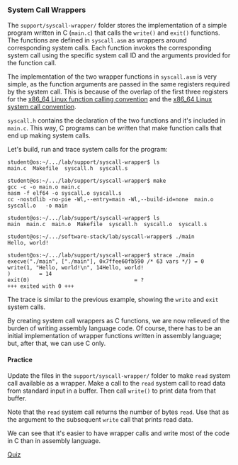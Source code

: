 ### System Call Wrappers

The `support/syscall-wrapper/` folder stores the implementation of a simple program written in C (`main.c`) that calls the `write()` and `exit()` functions.
The functions are defined in `syscall.asm` as wrappers around corresponding system calls.
Each function invokes the corresponding system call using the specific system call ID and the arguments provided for the function call.

The implementation of the two wrapper functions in `syscall.asm` is very simple, as the function arguments are passed in the same registers required by the system call.
This is because of the overlap of the first three registers for the [x86_64 Linux function calling convention](https://en.wikipedia.org/wiki/X86_calling_conventions#System_V_AMD64_ABI) and the [x86_64 Linux system call convention](https://x64.syscall.sh/).

`syscall.h` contains the declaration of the two functions and it's included in `main.c`.
This way, C programs can be written that make function calls that end up making system calls.

Let's build, run and trace system calls for the program:

```console
student@os:~/.../lab/support/syscall-wrapper$ ls
main.c  Makefile  syscall.h  syscall.s

student@os:~/.../lab/support/syscall-wrapper$ make
gcc -c -o main.o main.c
nasm -f elf64 -o syscall.o syscall.s
cc -nostdlib -no-pie -Wl,--entry=main -Wl,--build-id=none  main.o syscall.o   -o main

student@os:~/.../lab/support/syscall-wrapper$ ls
main  main.c  main.o  Makefile  syscall.h  syscall.o  syscall.s

student@os:~/.../software-stack/lab/syscall-wrapper$ ./main
Hello, world!

student@os:~/.../lab/support/syscall-wrapper$ strace ./main
execve("./main", ["./main"], 0x7ffee60fb590 /* 63 vars */) = 0
write(1, "Hello, world!\n", 14Hello, world!
)         = 14
exit(0)                                 = ?
+++ exited with 0 +++
```

The trace is similar to the previous example, showing the `write` and `exit` system calls.

By creating system call wrappers as C functions, we are now relieved of the burden of writing assembly language code.
Of course, there has to be an initial implementation of wrapper functions written in assembly language;
but, after that, we can use C only.

#### Practice

Update the files in the `support/syscall-wrapper/` folder to make `read` system call available as a wrapper.
Make a call to the `read` system call to read data from standard input in a buffer.
Then call `write()` to print data from that buffer.

Note that the `read` system call returns the number of bytes `read`.
Use that as the argument to the subsequent `write` call that prints read data.

We can see that it's easier to have wrapper calls and write most of the code in C than in assembly language.

[Quiz](../quiz/syscall-wrapper.md)
